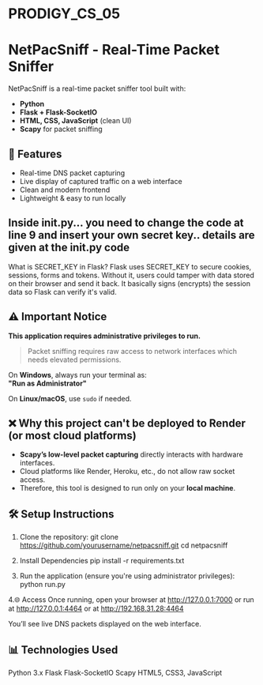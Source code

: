 # PRODIGY_CS_05
# NetPacSniff - Real-Time Packet Sniffer 

NetPacSniff is a real-time packet sniffer tool built with:

-  **Python**
-  **Flask + Flask-SocketIO**
-  **HTML, CSS, JavaScript** (clean UI)
-  **Scapy** for packet sniffing


## 🚀 Features

- Real-time DNS packet capturing  
- Live display of captured traffic on a web interface  
- Clean and modern frontend  
- Lightweight & easy to run locally
## Inside __init__.py... you need to change the code at line 9 and insert your own secret key.. details are given at the __init__.py code
 What is SECRET_KEY in Flask?
 Flask uses SECRET_KEY to secure cookies, sessions, forms and tokens.
Without it, users could tamper with data stored on their browser and send it back.
It basically signs (encrypts) the session data so Flask can verify it's valid.

## ⚠ Important Notice

**This application requires administrative privileges to run.**

> Packet sniffing requires raw access to network interfaces which needs elevated permissions.

On **Windows**, always run your terminal as:  
**"Run as Administrator"**

On **Linux/macOS**, use `sudo` if needed.

## ❌ Why this project can't be deployed to Render (or most cloud platforms)

- **Scapy’s low-level packet capturing** directly interacts with hardware interfaces.
- Cloud platforms like Render, Heroku, etc., do not allow raw socket access.
- Therefore, this tool is designed to run only on your **local machine**.

## 🛠 Setup Instructions

1. Clone the repository:
git clone https://github.com/yourusername/netpacsniff.git
cd netpacsniff

2. Install Dependencies
pip install -r requirements.txt

3. Run the application (ensure you're using administrator privileges):
python run.py

4.🌐 Access
Once running, open your browser at
http://127.0.0.1:7000 or run at http://127.0.0.1:4464 or at http://192.168.31.28:4464

You’ll see live DNS packets displayed on the web interface.


## 📊 Technologies Used
Python 3.x
Flask
Flask-SocketIO
Scapy
HTML5, CSS3, JavaScript



